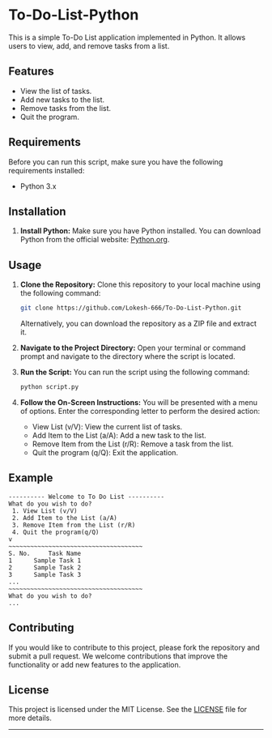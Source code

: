 # To-Do-List-Python

This is a simple To-Do List application implemented in Python. It allows users to view, add, and remove tasks from a list.

## Features

- View the list of tasks.
- Add new tasks to the list.
- Remove tasks from the list.
- Quit the program.

## Requirements

Before you can run this script, make sure you have the following requirements installed:

- Python 3.x

## Installation

1. **Install Python:**
   Make sure you have Python installed. You can download Python from the official website: [Python.org](https://www.python.org/downloads/).

## Usage

1. **Clone the Repository:**
   Clone this repository to your local machine using the following command:

   ```bash
   git clone https://github.com/Lokesh-666/To-Do-List-Python.git
   ```

   Alternatively, you can download the repository as a ZIP file and extract it.

2. **Navigate to the Project Directory:**
   Open your terminal or command prompt and navigate to the directory where the script is located.

3. **Run the Script:**
   You can run the script using the following command:

   ```bash
   python script.py
   ```

4. **Follow the On-Screen Instructions:**
   You will be presented with a menu of options. Enter the corresponding letter to perform the desired action:
   - View List (v/V): View the current list of tasks.
   - Add Item to the List (a/A): Add a new task to the list.
   - Remove Item from the List (r/R): Remove a task from the list.
   - Quit the program (q/Q): Exit the application.

## Example

```
---------- Welcome to To Do List ----------
What do you wish to do?
 1. View List (v/V)
 2. Add Item to the List (a/A)
 3. Remove Item from the List (r/R)
 4. Quit the program(q/Q)
v
~~~~~~~~~~~~~~~~~~~~~~~~~~~~~~~~~~~~~
S. No.     Task Name
1      Sample Task 1
2      Sample Task 2
3      Sample Task 3
...
~~~~~~~~~~~~~~~~~~~~~~~~~~~~~~~~~~~~~
What do you wish to do?
...

```

## Contributing

If you would like to contribute to this project, please fork the repository and submit a pull request. We welcome contributions that improve the functionality or add new features to the application.

## License

This project is licensed under the MIT License. See the [LICENSE](LICENSE) file for more details.

---
